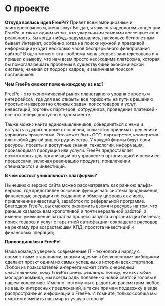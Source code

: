 # О проекте


**Откуда взялась идея FreePe?**
Привет всем амбициозным и заинтересованным, меня зовут Богдан, я являюсь идеологом концепции FreePe, а также одним из тех, кто уверенными темпами воплощает ее в реальность. Вы когда-нибудь задумывались, насколько бесполезным бывает Интернет, особенно когда на поиски нужной и правдивой информации уходит несколько часов беспрерывного фильтрования сайтов? В один момент эта проблема меня всерьез заинтересовала и я пришел к выводу, что нам всем просто необходима платформа, которая бы помогала решать проблемы в существующей экономической системе, начиная от подбора кадров, и заканчивая поиском поставщиков. 

**Чем FreePe сможет помочь каждому из нас?** 

FreePe - это экономический рынок планетарного уровня с простым интерфейсом, где для вас открыты все горизонты на пути к решению простых и невероятно сложных задач: поиск товаров и услуг, инвестиций, торговых партнеров, сотрудников, проведение платежей - все это теперь доступно в одном месте. 

Также можно найти единомышленников, объединяться с ними и вступать в дороговорные отношения, совместно принимать решения и управлять процессами. Это может быть ООО, партнерство, кооператив или любой другой вид сотрудничества. У каждой фирмы будут свои ресурсы, проекты и доступные знания, технологии, информация, производимая продукция или услуги. FreePe предоставляет возможности для организаций по управлению организацией и всеми ее процессами, включая реализацию продукта, привлечении специалистов и инвестиций.

**В чем состоит уникальность платформы?**

Нынешнюю версию сайта можно рассматривать как раннюю альфа-версию, где представлен основной функционал: система продвижения, финансовые операции по созданию и обмену цифровых активов, привлечение инвестиций, заработок по реферальной программе. Благодаря FreePe, вы сможете экономить время и ресурсы на том, что раньше казалось вам кропотливой и почти нереальной работой, а именно: 
уменьшение затрат на процесс запуска и организации бизнеса;
поиск товаров и услуг с гарантией сатисфакции;
сокращение расходов на рекламу при возрастающем КПД;
простота инвестиций и финансовых операций;

**Присоединяйся к FreePe!**

Наша команда уверена: современные IT - технологии наряду с совместными стараниями, новыми идеями и бесконечными амбициями сделают проект одним из самых успешных в истории всех стартапов. Любой из пользователей интернета может стать очередным счастливчиком, кому FreePe принес реальную пользу, но как любая молодая команда, мы всегда рады появлению новой светлой головы в нашем коллективе. Именно поэтому мы с радостью рассмотрим любое из ваших интересных предложений, а также примем поддержку в виде распространения информации о FreePe. И помните, только сообща мы сможем изменить наш мир в лучшую сторону!



